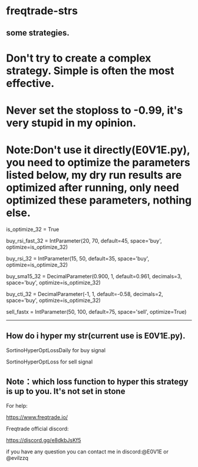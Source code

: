 # freqtrade-strs
## some strategies.

# Don't try to create a complex strategy. Simple is often the most effective.

# Never set the stoploss to -0.99, it's very stupid in my opinion.
# Note:Don't use it directly(E0V1E.py), you need to optimize the parameters listed below, my dry run results are optimized after running, only need optimized these parameters, nothing else.

is_optimize_32 = True

buy_rsi_fast_32 = IntParameter(20, 70, default=45, space='buy', optimize=is_optimize_32)

buy_rsi_32 = IntParameter(15, 50, default=35, space='buy', optimize=is_optimize_32)

buy_sma15_32 = DecimalParameter(0.900, 1, default=0.961, decimals=3, space='buy', optimize=is_optimize_32)

buy_cti_32 = DecimalParameter(-1, 1, default=-0.58, decimals=2, space='buy', optimize=is_optimize_32)

sell_fastx = IntParameter(50, 100, default=75, space='sell', optimize=True)

----------------------------------------------------------------------------------------------------------------------------------------------------------------------------
## How do i hyper my str(current use is E0V1E.py).

SortinoHyperOptLossDaily for buy signal

SortinoHyperOptLoss for sell signal

## Note：which loss function to hyper this strategy is up to you. It's not set in stone

For help:

https://www.freqtrade.io/

Freqtrade official discord:

https://discord.gg/e8dkbJsKf5

if you have any question you can contact me in discord:@E0V1E or @evilzzq

